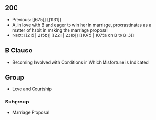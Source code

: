## 200
- Previous: [[675]] [[1131]] 
- A, in love with B and eager to win her in marriage, procrastinates as a matter of habit in making the marriage proposal
- Next: [[215 | 215b]] [[221 | 221b]] [[1075 | 1075a ch B to B-3]] 

## B Clause
- Becoming Involved with Conditions in Which Misfortune is Indicated

## Group
- Love and Courtship

### Subgroup
- Marriage Proposal

